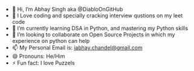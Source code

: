 - 👋 Hi, I’m Abhay Singh aka @DiabloOnGitHub
- 👀 I Love coding and specially cracking interview qustions on my leet code
- 🌱 I’m currently learning DSA in Python, and mastering my Python skills
- 💞️ I’m looking to collaborate on Open Source Projects in which my experience on python can help
- 📫 My Personal Email is: iabhay.chandel@gmail.com
- 😄 Pronouns: He/Him
- ⚡ Fun fact: I love Puzzels

<!---
DiabloOnGitHub/DiabloOnGitHub is a ✨ special ✨ repository because its `README.md` (this file) appears on your GitHub profile.
You can click the Preview link to take a look at your changes.
--->
